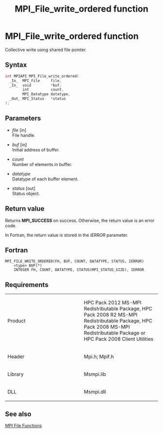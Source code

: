 ﻿---
title: MPI_File_write_ordered function
TOCTitle: MPI_File_write_ordered function
ms:assetid: df40b0a9-4d75-423f-a527-a31541a29c20
ms:mtpsurl: https://msdn.microsoft.com/en-us/library/Dn473368(v=VS.85)
ms:contentKeyID: 59360904
ms.date: 03/28/2018
mtps_version: v=VS.85
f1_keywords:
- MPI_FILE_WRITE_ORDERED
- mpif/MPI_File_write_ordered
- mpi/MPI_FILE_WRITE_ORDERED
dev_langs:
- C++
- C
---

# MPI\_File\_write\_ordered function

Collective write using shared file pointer.

## Syntax

``` c++
int MPIAPI MPI_File_write_ordered(
  _In_  MPI_File     file,
  _In_  void         *buf,
        int          count,
        MPI_Datatype datatype,
  _Out_ MPI_Status   *status
);
```

## Parameters

  - *file* \[in\]  
    File handle.

  - *buf* \[in\]  
    Initial address of buffer.

  - *count*  
    Number of elements in buffer.

  - *datatype*  
    Datatype of each buffer element.

  - *status* \[out\]  
    Status object.

## Return value

Returns **MPI\_SUCCESS** on success. Otherwise, the return value is an error code.

In Fortran, the return value is stored in the *IERROR* parameter.

## Fortran

    MPI_FILE_WRITE_ORDERED(FH, BUF, COUNT, DATATYPE, STATUS, IERROR)
        <type> BUF(*)
        INTEGER FH, COUNT, DATATYPE, STATUS(MPI_STATUS_SIZE), IERROR

## Requirements

<table>
<colgroup>
<col style="width: 50%" />
<col style="width: 50%" />
</colgroup>
<tbody>
<tr class="odd">
<td><p>Product</p></td>
<td><p>HPC Pack 2012 MS-MPI Redistributable Package, HPC Pack 2008 R2 MS-MPI Redistributable Package, HPC Pack 2008 MS-MPI Redistributable Package or HPC Pack 2008 Client Utilities</p></td>
</tr>
<tr class="even">
<td><p>Header</p></td>
<td>Mpi.h;
Mpif.h</td>
</tr>
<tr class="odd">
<td><p>Library</p></td>
<td>Msmpi.lib</td>
</tr>
<tr class="even">
<td><p>DLL</p></td>
<td>Msmpi.dll</td>
</tr>
</tbody>
</table>


## See also

[MPI File Functions](mpi-file-functions.md)

